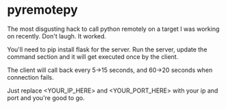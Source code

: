 # pyremotepy
The most disgusting hack to call python remotely on a target I was working on recently. Don't laugh. It worked.

You'll need to pip install flask for the server. Run the server, update the command section and it will get executed once by the client.

The client will call back every 5->15 seconds, and 60->20 seconds when connection fails.

Just replace <YOUR_IP_HERE> and <YOUR_PORT_HERE> with your ip and port and you're good to go.

